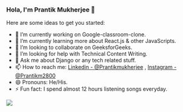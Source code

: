 ### Hola, I'm Prantik Mukherjee  👋


Here are some ideas to get you started:

- 🔭 I’m currently working on Google-classroom-clone.
- 🌱 I’m currently learning more about React.js & other JavaScripts.
- 👯 I’m looking to collaborate on GeeksforGeeks.
- 🤔 I’m looking for help with Technical Content Writing.
- 💬 Ask me about Django or any tech related stuff.
- 📫 How to reach me: [Linkedin - @Prantikmukherjee](https://www.linkedin.com/in/prantikmukherjee/) , [Instagram - @Prantikm2800](https://www.instagram.com/prantikm2800/)
- 😄 Pronouns: He/His.
- ⚡ Fun fact: I spend almost 12 hours listening songs everyday.

<img src = "https://github-readme-stats.vercel.app/api?username=coderdada6&&show_icons=true&title_color=black&icon_color=red&text_color=black&bg_color=white">
